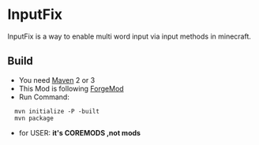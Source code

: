 InputFix
====================

InputFix is a way to enable multi word input via input methods in minecraft.

Build
--------------------

  + You need [Maven](http://maven.apache.org/) 2 or 3
  + This Mod is following [ForgeMod](https://github.com/agaricusb/ForgeMod)
  + Run Command:

  ```
    mvn initialize -P -built
    mvn package
  ```

  + for USER: __it's COREMODS ,not mods__
